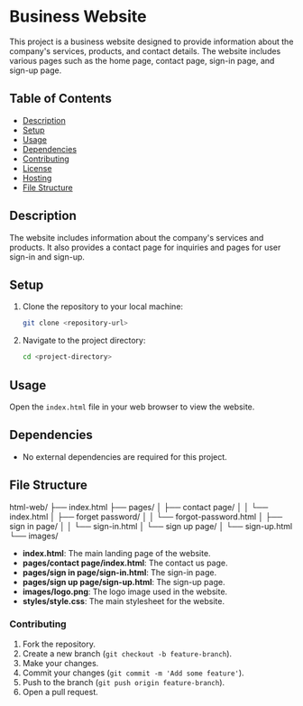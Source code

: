 # Business Website

This project is a business website designed to provide information about the company's services, products, and contact details. The website includes various pages such as the home page, contact page, sign-in page, and sign-up page.

## Table of Contents
- [Description](#description)
- [Setup](#setup)
- [Usage](#usage)
- [Dependencies](#dependencies)
- [Contributing](#contributing)
- [License](#license)
- [Hosting](#hosting)
- [File Structure](#file-structure)

## Description
The website includes information about the company's services and products. It also provides a contact page for inquiries and pages for user sign-in and sign-up.


## Setup
1. Clone the repository to your local machine:
    ```sh
    git clone <repository-url>
    ```
2. Navigate to the project directory:
    ```sh
    cd <project-directory>
    ```

## Usage
Open the `index.html` file in your web browser to view the website.

## Dependencies
- No external dependencies are required for this project.


## File Structure
html-web/
├── index.html
├── pages/
│   ├── contact page/
│   │   └── index.html
│   ├── forget password/
│   │   └── forgot-password.html
│   ├── sign in page/
│   │   └── sign-in.html
│   └── sign up page/
│       └── sign-up.html
└── images/


- **index.html**: The main landing page of the website.
- **pages/contact page/index.html**: The contact us page.
- **pages/sign in page/sign-in.html**: The sign-in page.
- **pages/sign up page/sign-up.html**: The sign-up page.
- **images/logo.png**: The logo image used in the website.
- **styles/style.css**: The main stylesheet for the website.

### Contributing

1. Fork the repository.
2. Create a new branch (`git checkout -b feature-branch`).
3. Make your changes.
4. Commit your changes (`git commit -m 'Add some feature'`).
5. Push to the branch (`git push origin feature-branch`).
6. Open a pull request.